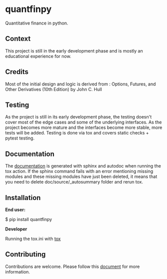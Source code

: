# quantfinpy

Quantitative finance in python.

## Context

This project is still in the early development phase and is mostly an educational experience for now.

## Credits

Most of the initial design and logic is derived from : Options, Futures, and Other Derivatives (10th Edition) by 
John C. Hull

## Testing

As the project is still in its early development phase, the testing doesn't cover most of the edge cases and 
some of the underlying interfaces.
As the project becomes more mature and the interfaces become more stable, more tests will be added.
Testing is done via tox and covers static checks + pytest testing.

## Documentation

The [documentation](https://quantfinpy.readthedocs.io/) is generated with sphinx and autodoc when running the tox action. 
If the sphinx command fails with an error mentioning missing modules and these missing modules have just been deleted, 
it means that you need to delete doc/source/_autosummary folder and rerun tox.

## Installation

**End user:**

$ pip install quantfinpy

**Developer**

Running the tox.ini with [tox](https://tox.wiki/en/latest/)

## Contributing 

Contributions are welcome. Please follow this [document](https://github.com/TradingPy/quantfinpy/blob/main/CONTRIBUTING.md) for more information.
